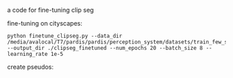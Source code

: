 a code for fine-tuning clip seg


fine-tuning on cityscapes:
```
python finetune_clipseg.py --data_dir /media/avalocal/T7/pardis/pardis/perception_system/datasets/train_few_shot_leftover --output_dir ./clipseg_finetuned --num_epochs 20 --batch_size 8 --learning_rate 1e-5
```


create pseudos:
```
```
